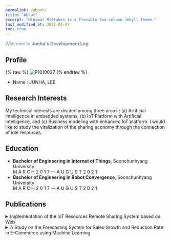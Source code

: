 ```yaml
---
permalink: /about/
title: "About"
excerpt: "Minimal Mistakes is a flexible two-column Jekyll theme."
last_modified_at: 2022-03-07
toc: true
---
```

<span style="color:lightslategray"> Welcome to **Junha's Development Log** </span>



## Profile
{% raw %} ![P1010037](../assets/images/about/P1010037.PNG) {% endraw %}

* Name : JUNHA, LEE

## Research Interests
My technical interests are divided among three areas : (a) Artificial intelligence in
embedded systems, (b) IoT Platform with Artificial Intelligence, and (c) Business
modeling with enhanced IoT platform. I would like to study the vitalization of the
sharing economy through the connection of idle resources.

## Education
* **Bachelor of Engineering in Internet of Things**, Soonchunhyang University<br/>
  M A R C H 2 0 1 7 — A U G U S T 2 0 2 1
* **Bachelor of Engineering in Robot Convergence**, Soonchunhyang University<br/>
  M A R C H 2 0 1 7 — A U G U S T 2 0 2 1

## Publications

<details> 
<summary>Implementation of the IoT Resources Remote Sharing System based on Web</summary>
<div markdown="1">
KICS Summer General Academic Conference. p1262-p1263<br/>
A U G U S T 2 0 2 0
    
</div>
</details>




<details markdown="1"> <summary>A Study on the Forecasting System for Sales Growth and Reduction Rate in E-Commerce using Machine Learning</summary>  KICS Summer General Academic Conference. P1264-p1265<br/>
A U G U S T 2 0 2 0
* 


## Research experience

1. <details markdown="1"> <summary>Development and Verification of Manufacturing System for anthracite Screening and Corrosive Paste</summary>  J U LY 2 0 2 0 — F E B R U A R Y 2 0 2 1<br/>
    organization: Ministry of SMEs and Startups<br/>
    Role: research assistant<br/>

- Darkflow with raspberry pi to develop anthracite detection system
- CRNN to high accuracy object detection

2. <details markdown="1"> <summary>ESS-IoT Smart Convergence Technology Advanced Track</summary>  M A R C H 2 0 2 0 — M A R C H 2 0 2 1<br/>
    organization: Korea Energy Technology Evaluation and Planning<br/>
    Role: research assistant<br/>
  - Imitation learning by HVAC to develop ESS-IoT system
  - RNN to forecast optimal Energy Consumption
  - DDPG to effective ESS-IoT system

## Patent

**HOME ENERGY MANAGEMENT SYSTEM**

- Application number : 10-2021-0029687
- Application date : 2021-03-05
- Inventors : Daehee Kim/Truong Dinh Huy/Junha Lee

## Other Projects

<details markdown="1"> <summary>Gaussian Random Paths for Real-Time Motion Planning</summary>   N O V E M B E R 2 0 2 1 —  J A N U A R Y 2 0 2 2<br/> Gousian process, Pykin



<details markdown="1"> <summary>Lecture about Tensorflow developer certificate</summary>   M A R C H 2 0 2 1 —  N O V E M B E R 2 0 2 1<br/>
Tensorflow, keras



<details markdown="1"> <summary>Stress management by interlocking wearable watch with smart phone</summary>   M A R C H 2 0 1 9 — M A R C H 2 0 2 1<br/>
Design Thinking , Business Modeling, Adobe XD, Android application developing, Tizen application developing



<details markdown="1"> <summary>Blood donation platform using Ethereum smart contract</summary>   J U LY 2 0 2 0 — A U G U S T 2 0 2 0<br/>
Node.js, flask



<details markdown="1"> 
<summary>Voting system using Ethereum smart contract</summary>   J U LY 2 0 1 9 — A U G U S T 2 0 1 9<br/> Block chain, Solidity



<details markdown="1"> 
<summary>Improvement of sitting disease using mobius</summary>   M A R C H 2 0 1 9 — M AY 2 0 1 9<br/> oneM2M IoT Server Platform



## Awards and Honors

- **Smart Mobility Living Lab grand prize**,
  Incheon Metropolitan City Mayor
- **Game Start-up Support Project (10000$)**,
  korea creative content agency
- **Student Startup Prospective Team 300 Competition scholarship**,
  Ministry of Education
- **Healthcare Start-up Item Competition excellence award**,
  Soonchunhyang University
- **Global Entrepreneurship Program scholarship**, Soonchunhyang University
- **Full scholarship,** Soonchunhyang University

## Internships

- **Researcher, Graduate School of AI, CHUNG-ANG University , Seoul**
- **Researcher, Graduate School of Information, YONSEI University, Seoul**

## Additional Information

**IoT Network Laboratory Researcher**<br/>

## Contact

* Email : junha4304@gmail.com<br/>
* Git :[https://github.com/junha-lee](https://github.com/junha-lee)<br/>
* Blog :[https://junsoultour.blogspot.com](https://junsoultour.blogspot.com)<br/>
* Address : 73, Siheung-daero, Geumcheon-gu, Seoul, Republic of Korea<br/>

